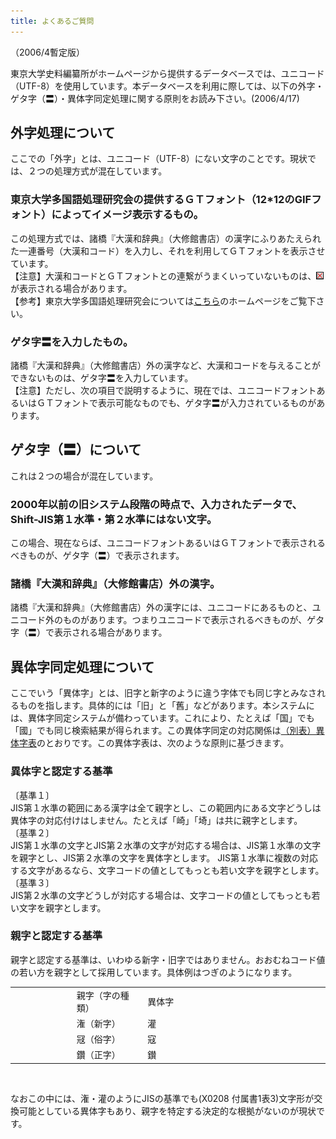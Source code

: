 ```yaml
---
title: よくあるご質問
---
```


<p class="text-right">（2006/4暫定版）</p>

東京大学史料編纂所がホームページから提供するデータベースでは、ユニコード（UTF-8）を使用しています。本データベースを利用に際しては、以下の外字・ゲタ字（〓）・異体字同定処理に関する原則をお読み下さい。(2006/4/17)



<h2 class="h03">外字処理について</h2>

ここでの「外字」とは、ユニコード（UTF-8）にない文字のことです。現状では、２つの処理方式が混在しています。

<h3 class="h04">東京大学多国語処理研究会の提供するＧＴフォント（12*12のGIFフォント）によってイメージ表示するもの｡</h3>

この処理方式では、諸橋『大漢和辞典』（大修館書店）の漢字にふりあたえられた一連番号（大漢和コード）を入力し、それを利用してＧＴフォントを表示させています。  
【注意】大漢和コードとＧＴフォントとの連繋がうまくいっていないものは、![](/assets/img/faq/img-gaiji.gif)が表示される場合があります。  
【参考】東京大学多国語処理研究会については[こちら](https://www.l.u-tokyo.ac.jp/GT/)のホームページをご覧下さい。

<h3 class="h04">ゲタ字〓を入力したもの。</h3>

諸橋『大漢和辞典』（大修館書店）外の漢字など、大漢和コードを与えることができないものは、ゲタ字〓を入力しています。  
【注意】ただし、次の項目で説明するように、現在では、ユニコードフォントあるいはＧＴフォントで表示可能なものでも、ゲタ字〓が入力されているものがあります。

<h2 class="h03">ゲタ字（〓）について</h2>

これは２つの場合が混在しています。

<h3 class="h04">2000年以前の旧システム段階の時点で、入力されたデータで、Shift-JIS第１水準・第２水準にはない文字。</h3>

この場合、現在ならば、ユニコードフォントあるいはＧＴフォントで表示されるべきものが、ゲタ字（〓）で表示されます。

<h3 class="h04">諸橋『大漢和辞典』（大修館書店）外の漢字。</h3>

諸橋『大漢和辞典』（大修館書店）外の漢字には、ユニコードにあるものと、ユニコード外のものがあります。つまりユニコードで表示されるべきものが、ゲタ字（〓）で表示される場合があります。

<h2 class="h03">異体字同定処理について</h2>

ここでいう「異体字」とは、旧字と新字のように違う字体でも同じ字とみなされるものを指します。具体的には「旧」と「舊」などがあります。本システムには、異体字同定システムが備わっています。これにより、たとえば「国」でも「國」でも同じ検索結果が得られます。この異体字同定の対応関係は[（別表）異体字表](https://wwwap.hi.u-tokyo.ac.jp/ships/itaiji_list.jsp)のとおりです。この異体字表は、次のような原則に基づきます。

<h3 class="h04">異体字と認定する基準</h3>

〔基準１〕  
JIS第１水準の範囲にある漢字は全て親字とし、この範囲内にある文字どうしは異体字の対応付けはしません。たとえば「崎」「埼」は共に親字とします。  
〔基準２〕  
JIS第１水準の文字とJIS第２水準の文字が対応する場合は、JIS第１水準の文字を親字とし、JIS第２水準の文字を異体字とします。  JIS第１水準に複数の対応する文字があるなら、文字コードの値としてもっとも若い文字を親字とします。  
〔基準３〕  
JIS第２水準の文字どうしが対応する場合は、文字コードの値としてもっとも若い文字を親字とします。  

<h3 class="h04">親字と認定する基準</h3>

親字と認定する基準は、いわゆる新字・旧字ではありません。おおむねコード値の若い方を親字として採用しています。具体例はつぎのようになります。


<table width="100%">
<tbody><tr><td width="20%"><br></td><td width="20%" class="text-center">親字（字の種類）</td><td width="1%"><br></td><td width="20%" class="text-center">異体字</td><td width="44%"><br></td></tr>
<tr><td><br></td><td class="text-center">潅（新字）</td><td><br></td><td class="text-center">灌</td><td><br></td></tr>
<tr><td><br></td><td class="text-center">冦（俗字）</td><td><br></td><td class="text-center">寇</td><td><br></td></tr>
<tr><td><br></td><td class="text-center">鑽（正字）</td><td><br></td><td class="text-center">鑚</td><td><br></td></tr>
</tbody></table>

<br/>

なおこの中には、潅・灌のようにJISの基準でも(X0208 付属書1表3)文字形が交換可能としている異体字もあり、親字を特定する決定的な根拠がないのが現状です。
